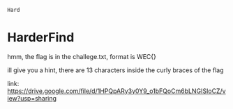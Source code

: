`Hard`

# HarderFind

hmm, the flag is in the challege.txt,
format is WEC{}

ill give you a hint, there are 13 characters inside the curly braces of the flag

link: https://drive.google.com/file/d/1HPQpARy3y0Y9_o1bFQoCm6bLNGISIoCZ/view?usp=sharing
